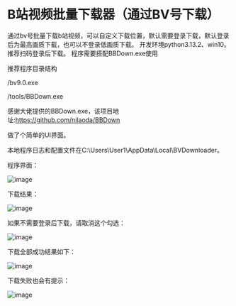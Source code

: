 # B站视频批量下载器（通过BV号下载）
通过bv号批量下载b站视频，可以自定义下载位置，默认需要登录下载，默认登录后为最高画质下载，也可以不登录低画质下载。
开发环境python3.13.2、win10。
推荐扫码登录后下载。
程序需要搭配BBDown.exe使用

推荐程序目录结构



/bv9.0.exe

/tools/BBDown.exe




感谢大佬提供的BBDown.exe，该项目地址:https://github.com/nilaoda/BBDown

做了个简单的UI界面。

本地程序日志和配置文件在C:\Users\User1\AppData\Local\BVDownloader。









程序界面：


![image](https://github.com/user-attachments/assets/d8e33911-9cc3-4aaa-82d0-2ebf52165122)






下载结果：


![image](https://github.com/user-attachments/assets/9f7fbfc0-a301-4046-9596-0d063929acf3)






如果不需要登录后下载，请取消这个勾选：


![image](https://github.com/user-attachments/assets/844119f7-d1de-437f-9bb7-b0a4069a2d47)





下载全部成功结果如下：


![image](https://github.com/user-attachments/assets/842fa9f1-f766-4a27-836e-bd0f62271f0f)






下载失败也会有提示：


![image](https://github.com/user-attachments/assets/879b1149-5dd3-4a77-bf16-0b5c445fe687)




